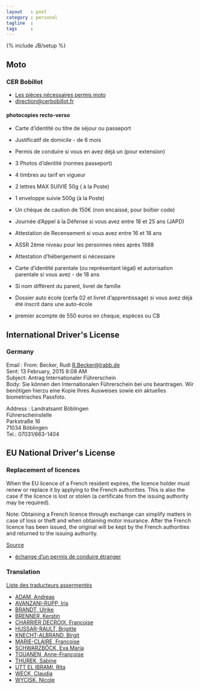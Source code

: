 ```yaml
---
layout   : post
category : personal
tagline  : 
tags     : 
---
```

{% include JB/setup %}

## Moto

### CER Bobillot

- [Les pièces nécessaires permis moto](http://www.cerbobillot.fr/permis-84-0-s-inscrire-au-permis-moto.html)
- [direction@cerbobillot.fr](mailto:direction@cerbobillot.fr)

#### photocopies recto-verso

- Carte d’identité ou titre de séjour ou passeport
- Justificatif de domicile - de 6 mois
- Permis de conduire si vous en avez déjà un (pour extension)
- 3 Photos d’identité  (normes passeport)
- 4 timbres au tarif en vigueur
- 2 lettres MAX SUIVIE 50g ( à la Poste)
- 1 enveloppe suivie 500g (à la Poste)
- Un chèque de caution de 150€ (non encaissé, pour boîtier code)

- Journée d’Appel à la Défense si vous avez entre 18 et 25 ans (JAPD)
- Attestation de Recensement si vous avez entre 16 et 18 ans
- ASSR 2ème niveau pour les personnes nées après 1988
- Attestation d’hébergement si nécessaire
- Carte d’identité parentale (ou représentant légal) et autorisation parentale si vous avez - de 18 ans
- Si nom différent du parent, livret de famille
- Dossier auto école (cerfa 02 et livret d’apprentissage) si vous avez déjà été inscrit dans une auto-école
- premier acompte de 550 euros en cheque, espèces ou CB

## International Driver's License

### Germany

Email
:   From: Becker, Rudi [R.Becker@lrabb.de](mailto:R.Becker@lrabb.de)  
	Sent: 13 February, 2015 8:08 AM  
	Subject: Antrag Internationaler Führerschein  
	Body: Sie können den Internationalen Führerschein bei uns beantragen. Wir benötigen hierzu eine Kopie Ihres Ausweises sowie ein aktuelles biometrisches Passfoto.

Address
:   Landratsamt Böblingen  
	Führerscheinstelle  
	Parkstraße 16  
	71034 Böblingen  
	Tel.: 07031/663-1404  

## EU National Driver's License

### Replacement of licences

When the EU licence of a French resident expires, the licence holder must renew or replace it by applying to the French authorities. This is also the case if the licence is lost or stolen (a certificate from the issuing authority may be required).

Note: Obtaining a French licence through exchange can simplify matters in case of loss or theft and when obtaining motor insurance. After the French licence has been issued, the original will be kept by the French authorities and returned to the issuing authority.

[Source](http://france.angloinfo.com/transport/driving-licences/european-driving-licence/)

- [échange d’un permis de conduire étranger](http://www.prefecturedepolice.interieur.gouv.fr/Demarches/Particulier/Permis-de-conduire-et-papiers-du-vehicule/Permis-de-conduire#ancre-2)

### Translation

[Liste des traducteurs assermentés](http://www.allemagne.diplo.de/contentblob/3970538/Daten/4611228/02uebersetzerfrz2013datei.pdf)

- [ADAM, Andreas](mailto:adam.andreas@web.de)
- [AVANZANI-RUPP, Iris](mailto:iris.avanzini-rupp@gmx.fr)
- [BRANDT, Ulrike](mailto:LextraUB@wanadoo.fr)
- [BRENNER, Kerstin](mailto:kbrenner@free.fr)
- [CHARRIER DECROIX, Francoise](mailto:francoise.decroix@wanadoo.fr)
- [HUSSAR-RAULT, Brigitte](mailto:b.hussar@wanadoo.fr)
- [KNECHT-ALBRAND, Birgit](mailto:b.albrand@orange.fr)
- [MARIE-CLAIRE, Françoise](mailto:traductions-fmc@orange.fr)
- [SCHWARZBÖCK, Eva Maria](mailto:info@es-trad.eu)
- [TOUANEN, Anne-Françoise](mailto:anne.touanen@wanadoo.fr)
- [THUREK, Sabine](mailto:sabine@thurek.net)
- [UTT EL IBRAMI, Rita](mailto:rita.utt@orange.fr)
- [WECK, Claudia](mailto:claudia.weck@me.com)
- [WYCISK, Nicole](mailto:info@alisia-traduction.com)

